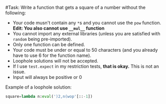 #Task:
Write a function that gets a square of a number without the following:

* Your code musn't contain any `*`s and you cannot use the `pow` function. **Edit: You also cannot use **`__mul__`** function**
* You cannot import any external libraries (unless you are satisfied with `random` being pre-imported).
* Only one function can be defined.
* Your code must be under or equal to 50 characters (and you already have to use 6 for the function name).
* Loophole solutions will not be accepted.
* If I use `test.expect` in my restriction tests, **that is okay.** This is not an issue.
* Input will always be positive or 0

Example of a loophole solution:

```python
square=lambda n:eval(')2,n(wop'[::-1])
```